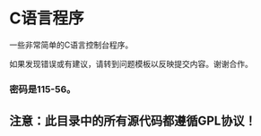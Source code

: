 # C语言程序 

一些非常简单的C语言控制台程序。　

如果发现错误或有建议，请转到问题模板以反映提交内容。谢谢合作。

### 密码是115-56。

## 注意：此目录中的所有源代码都遵循GPL协议！　

